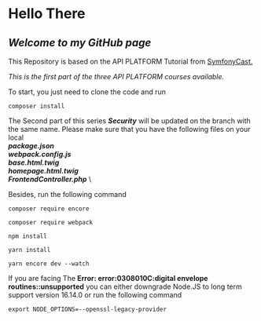 # Hello There 
## ***Welcome to my GitHub page***

This Repository is based on the API PLATFORM Tutorial from [SymfonyCast.](https://symfonycasts.com/screencast/api-platform)

*This is the first part of the three API PLATFORM courses available.* 

To start, you just need to clone the code and run 
```
composer install
```

The Second part of this series ***Security*** will be updated on the branch with the same name.
Please make sure that you have the following files on your local \
***package.json*** \
***webpack.config.js*** \
***base.html.twig*** \
***homepage.html.twig*** \
***FrontendController.php*** \


Besides, run the following command 
```
composer require encore
```
```
composer require webpack
```
```
npm install
```
```
yarn install
```
```
yarn encore dev --watch
```
If you are facing The **Error: error:0308010C:digital envelope routines::unsupported**
you can either downgrade Node.JS to long term support version 16.14.0 or run the following command
```
export NODE_OPTIONS=--openssl-legacy-provider
```
